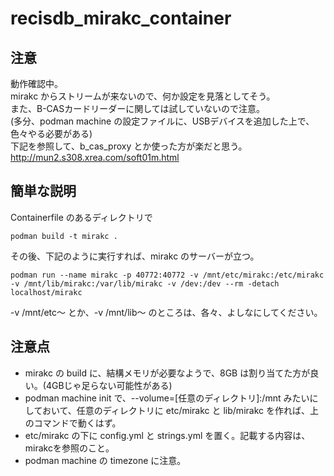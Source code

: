 # recisdb_mirakc_container
## 注意
動作確認中。  
mirakc からストリームが来ないので、何か設定を見落としてそう。  
また、B-CASカードリーダーに関しては試していないので注意。  
(多分、podman machine の設定ファイルに、USBデバイスを追加した上で、色々やる必要がある)  
下記を参照して、b_cas_proxy とか使った方が楽だと思う。  
http://mun2.s308.xrea.com/soft01m.html
## 簡単な説明
Containerfile のあるディレクトリで
```
podman build -t mirakc .
```
その後、下記のように実行すれば、mirakc のサーバーが立つ。
```
podman run --name mirakc -p 40772:40772 -v /mnt/etc/mirakc:/etc/mirakc -v /mnt/lib/mirakc:/var/lib/mirakc -v /dev:/dev --rm -detach localhost/mirakc
```
-v /mnt/etc〜 とか、-v /mnt/lib〜 のところは、各々、よしなにしてください。
## 注意点
- mirakc の build に、結構メモリが必要なようで、8GB は割り当てた方が良い。(4GBじゃ足らない可能性がある)
- podman machine init で、--volume=[任意のディレクトリ]:/mnt みたいにしておいて、任意のディレクトリに etc/mirakc と lib/mirakc を作れば、上のコマンドで動くはず。
- etc/mirakc の下に config.yml と strings.yml を置く。記載する内容は、mirakcを参照のこと。
- podman machine の timezone に注意。
